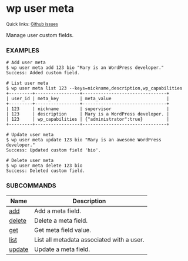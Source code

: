 # wp user meta

<small>Quick links: <a href="https://github.com/wp-cli/wp-cli/issues?q=is%3Aopen+label%3Acommand%3Auser-meta+sort%3Aupdated-desc">Github issues</a></small>

Manage user custom fields.

### EXAMPLES

    # Add user meta
    $ wp user meta add 123 bio "Mary is an WordPress developer."
    Success: Added custom field.

    # List user meta
    $ wp user meta list 123 --keys=nickname,description,wp_capabilities
    +---------+-----------------+--------------------------------+
    | user_id | meta_key        | meta_value                     |
    +---------+-----------------+--------------------------------+
    | 123     | nickname        | supervisor                     |
    | 123     | description     | Mary is a WordPress developer. |
    | 123     | wp_capabilities | {"administrator":true}         |
    +---------+-----------------+--------------------------------+

    # Update user meta
    $ wp user meta update 123 bio "Mary is an awesome WordPress developer."
    Success: Updated custom field 'bio'.

    # Delete user meta
    $ wp user meta delete 123 bio
    Success: Deleted custom field.





### SUBCOMMANDS

<table>
	<thead>
	<tr>
		<th>Name</th>
		<th>Description</th>
	</tr>
	</thead>
	<tbody>
		<tr>
			<td><a href="https://developer.wordpress.org/cli/commands/user/meta/add/">add</a></td>
			<td>Add a meta field.</td>
		</tr>
		<tr>
			<td><a href="https://developer.wordpress.org/cli/commands/user/meta/delete/">delete</a></td>
			<td>Delete a meta field.</td>
		</tr>
		<tr>
			<td><a href="https://developer.wordpress.org/cli/commands/user/meta/get/">get</a></td>
			<td>Get meta field value.</td>
		</tr>
		<tr>
			<td><a href="https://developer.wordpress.org/cli/commands/user/meta/list/">list</a></td>
			<td>List all metadata associated with a user.</td>
		</tr>
		<tr>
			<td><a href="https://developer.wordpress.org/cli/commands/user/meta/update/">update</a></td>
			<td>Update a meta field.</td>
		</tr>
	</tbody>
</table>
